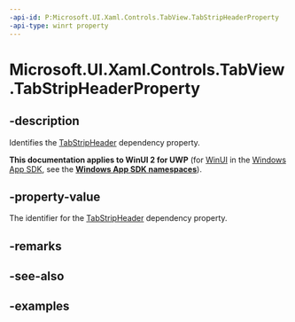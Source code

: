 ```yaml
---
-api-id: P:Microsoft.UI.Xaml.Controls.TabView.TabStripHeaderProperty
-api-type: winrt property
---
```


# Microsoft.UI.Xaml.Controls.TabView.TabStripHeaderProperty

<!--
public static Windows.UI.Xaml.DependencyProperty TabStripHeaderProperty { get; }
-->

## -description

Identifies the [TabStripHeader](tabview_tabstripheader.md) dependency property.

**This documentation applies to WinUI 2 for UWP** (for [WinUI](/windows/apps/winui/winui3/) in the [Windows App SDK](/windows/apps/windows-app-sdk/), see the **[Windows App SDK namespaces](/windows/windows-app-sdk/api/winrt/)**).

## -property-value

The identifier for the [TabStripHeader](tabview_tabstripheader.md) dependency property.

## -remarks

## -see-also

## -examples

